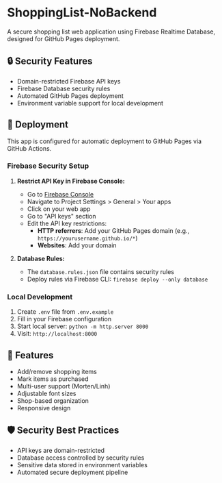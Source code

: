 # ShoppingList-NoBackend

A secure shopping list web application using Firebase Realtime Database, designed for GitHub Pages deployment.

## 🔒 Security Features

- Domain-restricted Firebase API keys
- Firebase Database security rules
- Automated GitHub Pages deployment
- Environment variable support for local development

## 🚀 Deployment

This app is configured for automatic deployment to GitHub Pages via GitHub Actions.

### Firebase Security Setup

1. **Restrict API Key in Firebase Console:**
   - Go to [Firebase Console](https://console.firebase.google.com)
   - Navigate to Project Settings > General > Your apps
   - Click on your web app
   - Go to "API keys" section
   - Edit the API key restrictions:
     - **HTTP referrers**: Add your GitHub Pages domain (e.g., `https://yourusername.github.io/*`)
     - **Websites**: Add your domain

2. **Database Rules:**
   - The `database.rules.json` file contains security rules
   - Deploy rules via Firebase CLI: `firebase deploy --only database`

### Local Development

1. Create `.env` file from `.env.example`
2. Fill in your Firebase configuration
3. Start local server: `python -m http.server 8000`
4. Visit: `http://localhost:8000`

## 📱 Features

- Add/remove shopping items
- Mark items as purchased
- Multi-user support (Morten/Linh)
- Adjustable font sizes
- Shop-based organization
- Responsive design

## 🛡️ Security Best Practices

- API keys are domain-restricted
- Database access controlled by security rules
- Sensitive data stored in environment variables
- Automated secure deployment pipeline
